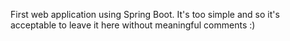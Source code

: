First web application using Spring Boot. 
It's too simple and so it's acceptable to leave it here without meaningful comments :)
